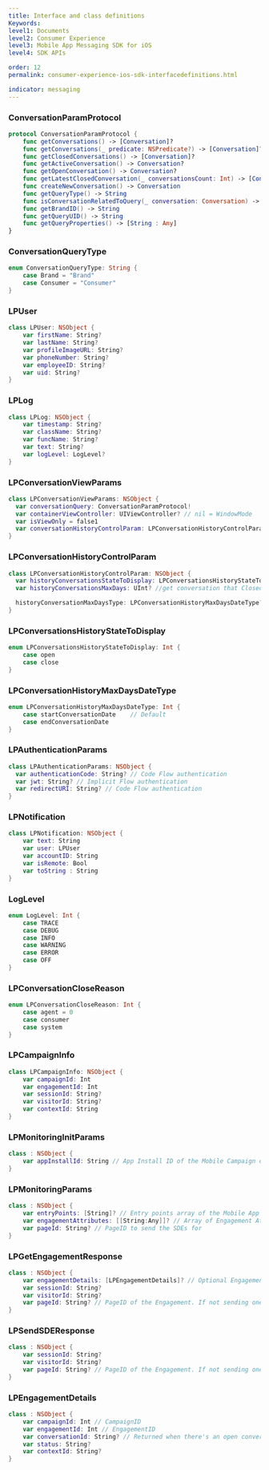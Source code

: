 ```yaml
---
title: Interface and class definitions
Keywords:
level1: Documents
level2: Consumer Experience
level3: Mobile App Messaging SDK for iOS
level4: SDK APIs

order: 12
permalink: consumer-experience-ios-sdk-interfacedefinitions.html

indicator: messaging
---
```


### ConversationParamProtocol

```swift
protocol ConversationParamProtocol {
    func getConversations() -> [Conversation]?
    func getConversations(_ predicate: NSPredicate?) -> [Conversation]?
    func getClosedConversations() -> [Conversation]?
    func getActiveConversation() -> Conversation?
    func getOpenConversation() -> Conversation?
    func getLatestClosedConversation(_ conversationsCount: Int) -> [Conversation]?
    func createNewConversation() -> Conversation
    func getQueryType() -> String
    func isConversationRelatedToQuery(_ conversation: Conversation) -> Bool
    func getBrandID() -> String
    func getQueryUID() -> String
    func getQueryProperties() -> [String : Any]
}
```

### ConversationQueryType

```swift
enum ConversationQueryType: String {
    case Brand = "Brand"
    case Consumer = "Consumer"
}
```

### LPUser

```swift
class LPUser: NSObject {
    var firstName: String?
    var lastName: String?
    var profileImageURL: String?
    var phoneNumber: String?
    var employeeID: String?
    var uid: String?
}
```

### LPLog

```swift
class LPLog: NSObject {
    var timestamp: String?
    var className: String?
    var funcName: String?
    var text: String?
    var logLevel: LogLevel?
}
```

### LPConversationViewParams

```swift
class LPConversationViewParams: NSObject {
  var conversationQuery: ConversationParamProtocol!
  var containerViewController: UIViewController? // nil = WindowMode
  var isViewOnly = false1
  var conversationHistoryControlParam: LPConversationHistoryControlParam? // nil = no history control filter
}
```

### LPConversationHistoryControlParam

```swift
class LPConversationHistoryControlParam: NSObject {
  var historyConversationsStateToDisplay: LPConversationsHistoryStateToDisplay? // control what kind of conversation to show (Open/Close)
  var historyConversationsMaxDays: UInt? //get conversation that Closed/Opens in the last X days

  historyConversationMaxDaysType: LPConversationHistoryMaxDaysDateType? //Control if filter the max days by conversation start date or by conversation close date
}
```

### LPConversationsHistoryStateToDisplay

```swift
enum LPConversationsHistoryStateToDisplay: Int {
    case open
    case close
}
```

### LPConversationHistoryMaxDaysDateType

```swift
enum LPConversationHistoryMaxDaysDateType: Int {
    case startConversationDate    // Default
    case endConversationDate
}
```

### LPAuthenticationParams

```swift
class LPAuthenticationParams: NSObject {
  var authenticationCode: String? // Code Flow authentication
  var jwt: String? // Implicit Flow authentication
  var redirectURI: String? // Code Flow authentication
}
```

### LPNotification

```swift
class LPNotification: NSObject {
    var text: String
    var user: LPUser
    var accountID: String
    var isRemote: Bool
    var toString : String
}
```

### LogLevel

```swift
enum LogLevel: Int {
    case TRACE
    case DEBUG
    case INFO
    case WARNING
    case ERROR
    case OFF
}
```

### LPConversationCloseReason

```swift
enum LPConversationCloseReason: Int {
    case agent = 0
    case consumer
    case system
}
```

### LPCampaignInfo

```swift
class LPCampaignInfo: NSObject {
    var campaignId: Int
    var engagementId: Int
    var sessionId: String?
    var visitorId: String?
    var contextId: String
}
```

### LPMonitoringInitParams
```swift
class : NSObject {
    var appInstallId: String // App Install ID of the Mobile Campaign of the Brand
}
```


### LPMonitoringParams
```swift
class : NSObject {
    var entryPoints: [String]? // Entry points array of the Mobile App
    var engagementAttributes: [[String:Any]]? // Array of Engagement Attributes
    var pageId: String? // PageID to send the SDEs for
}
```

### LPGetEngagementResponse
```swift
class : NSObject {
    var engagementDetails: [LPEngagementDetails]? // Optional Engagement Details response in case received from the server, per the Engagement's request
    var sessionId: String?
    var visitorId: String?
    var pageId: String? // PageID of the Engagement. If not sending one in request, a new one will be generated from server in the response
}
```

### LPSendSDEResponse
```swift
class : NSObject {
    var sessionId: String?
    var visitorId: String?
    var pageId: String? // PageID of the Engagement. If not sending one in request, a new one will be generated from server in the response
}
```

### LPEngagementDetails
```swift
class : NSObject {
    var campaignId: Int // CampaignID
    var engagementId: Int // EngagementID
    var conversationId: String? // Returned when there's an open conversation
    var status: String?
    var contextId: String?
}
```

